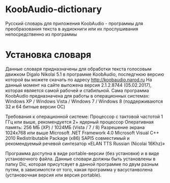 # KoobAudio-dictionary
Русский словарь для приложения KoobAudio - программы для преобразования текста в аудиокниги или их прослушивания непосредственно из программы
# Установка словаря
Данные словаря придназначены для обработки текста голосовым движком Digalo Nikolai 5.1 в программе KoobAudio, последгнюю версию которой вы можете скачать по адресу http://koobaudio.narod.ru
На данный момент на сайте выложена версия 2.1.2.8744 (05.02.2017), которая является самой рабочей и стабильной.
Сама программа KoobAudio предназначена для работы в операционных системах: Windows XP / Windows Vista / Windows 7 / Windows 8
(поддерживаются 32 и 64 битные версии ОС)

Требования к операционной системе:
  Процессор с тактовой частотой 1 ГГц или выше, рекомендуется 2+ ядерный процессор
  Оперативная память: 256 МБ (XP) / 1024МБ (Vista / 7 / 8)
  Разрешение экрана 1024x768 или выше
  Microsoft .NET Framework 4.0
  Microsoft Visual C++ 2010 Redistributable Package (x86)
  SAPI5 совместимый и рекомендуемый речевой синтезатор «ELAN TTS Russian (Nicolai 16Khz)»
 
Программа доступна в виде portable-версии (без установки) и в виде установочного файла.
Данные словари должны быть установлены в папку Dic, которая присутсвует в данной программе по двум разным путям, в зависимотсти от того, какая программа у васустанволена (установочная версия или версия portable).
